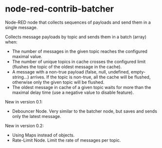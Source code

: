 # node-red-contrib-batcher
Node-RED node that collects sequences of payloads and send them in a single message.


Collects message payloads by topic and sends them in a batch (array) when:

* The number of messages in the given topic reaches the configured maximal value.
* The number of unique topics in cache crosses the configured limit (flushes the topic of the oldest message in the cache).
* A message with a non-true payload (false, null, undefined, empty-string...) arrives. If the topic is non-true, all the cache will be flushed, otherwise only the given topic will be flushed.
* The oldest message in cache of a given topic waits for more than the maximal delay time (use a negative value to disable feature).

New in version 0.1:

* Debouncer Node. Very similar to the batcher node, but saves and sends only the latest message.

New in version 0.2:

* Using Maps instead of objects.
* Rate-Limit Node. Limit the rate of messages per topic.
